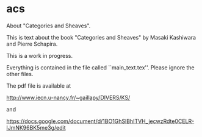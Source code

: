 acs
===

About "Categories and Sheaves". 

This is text about the book "Categories and Sheaves" by Masaki Kashiwara and Pierre Schapira. 

This is a work in progress.

Everything is contained in the file called ``main_text.tex''. Please ignore the other files.

The pdf file is available at

http://www.iecn.u-nancy.fr/~gaillapy/DIVERS/KS/

and

https://docs.google.com/document/d/1BO1GhSlBhITVH_jecwzRdte0CELR-lJmNK96BK5me3g/edit
